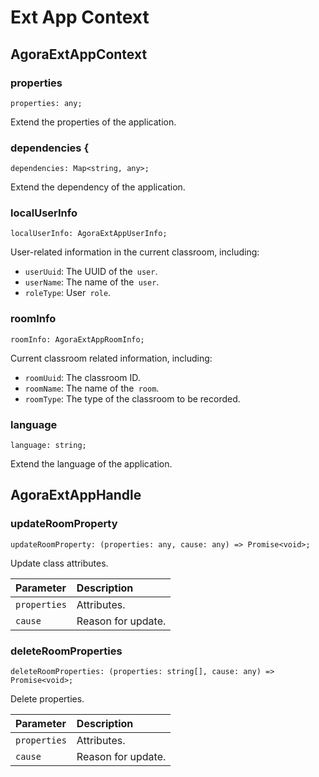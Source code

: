 # Ext App Context

## AgoraExtAppContext

### properties

```JavaScipt
properties: any;
```

Extend the properties of the application.

### dependencies {


```JavaScipt
dependencies: Map<string, any>;
```

Extend the dependency of the application.

### localUserInfo

```JavaScipt
localUserInfo: AgoraExtAppUserInfo;
```

User-related information in the current classroom, including:

- `userUuid`: The UUID of the` user`.
- `userName`: The name of the` user`.
- `roleType`: User` role`.

### roomInfo

```JavaScipt
roomInfo: AgoraExtAppRoomInfo;
```

Current classroom related information, including:

- `roomUuid`: The classroom ID.
- `roomName`: The name of the` room`.
- `roomType`: The type of the classroom to be recorded.

### language

```JavaScipt
language: string;
```

Extend the language of the application.

## AgoraExtAppHandle

### updateRoomProperty

```TypeScipt
updateRoomProperty: (properties: any, cause: any) => Promise<void>;
```

Update class attributes.

| Parameter | Description |
| :----------- | :--------- |
| `properties` | Attributes. |
| `cause` | Reason for update. |

### deleteRoomProperties

```JavaScipt
deleteRoomProperties: (properties: string[], cause: any) => Promise<void>;
```

Delete properties.

| Parameter | Description |
| :----------- | :--------- |
| `properties` | Attributes. |
| `cause` | Reason for update. |